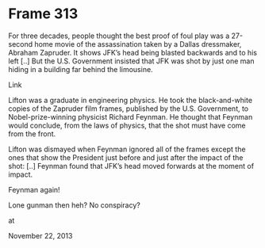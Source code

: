 # Frame 313
For three
decades, people thought the best proof of foul play was a 27-second home movie
of the assassination taken by a Dallas
dressmaker, Abraham Zapruder. It shows JFK’s head being blasted backwards and
to his left [..] But the U.S. Government insisted that JFK was shot by just one man hiding in a
building far behind the limousine.

Link

Lifton was a graduate in
engineering physics. He took the black-and-white copies of the Zapruder film
frames, published by the U.S. Government, to Nobel-prize-winning physicist
Richard Feynman. He thought that Feynman would conclude, from the laws of physics, that the shot must have come from the front.

Lifton was dismayed when
Feynman ignored all of the frames except the ones that show the President just
before and just after the impact of the shot: [..] Feynman found that JFK’s
head moved forwards at the moment of
impact.

Feynman again! 

Lone gunman then heh? No conspiracy? 








at

November 22, 2013















